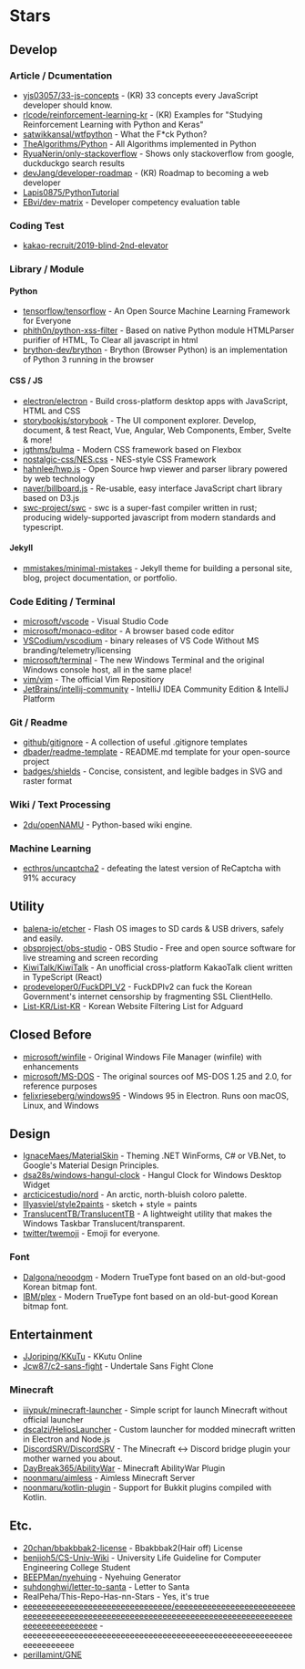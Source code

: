 # Stars

## Develop
### Article / Dcumentation
 * [yjs03057/33-js-concepts](https://github.com/yjs03057/33-js-concepts) - (KR) 33 concepts every JavaScript developer should know.
 * [rlcode/reinforcement-learning-kr](https://github.com/rlcode/reinforcement-learning-kr) - (KR) Examples for "Studying Reinforcement Learning with Python and Keras"
 * [satwikkansal/wtfpython](https://github.com/satwikkansal/wtfpython) - What the F*ck Python?
 * [TheAlgorithms/Python](https://github.com/TheAlgorithms/Python) - All Algorithms implemented in Python
 * [RyuaNerin/only-stackoverflow](https://github.com/RyuaNerin/only-stackoverflow) - Shows only stackoverflow from google, duckduckgo search results
 * [devJang/developer-roadmap](https://github.com/devJang/developer-roadmap) - (KR) Roadmap to becoming a web developer
 * [Lapis0875/PythonTutorial](https://github.com/Lapis0875/PythonTutorial)
 * [EBvi/dev-matrix](https://github.com/EBvi/dev-matrix) - Developer competency evaluation table

### Coding Test
 * [kakao-recruit/2019-blind-2nd-elevator](https://github.com/kakao-recruit/2019-blind-2nd-elevator)

### Library / Module
#### Python
 * [tensorflow/tensorflow](https://github.com/tensorflow/tensorflow) - An Open Source Machine Learning Framework for Everyone
 * [phith0n/python-xss-filter](https://github.com/phith0n/python-xss-filter) - Based on native Python module HTMLParser purifier of HTML, To Clear all javascript in html
 * [brython-dev/brython](https://github.com/brython-dev/brython) - Brython (Browser Python) is an implementation of Python 3 running in the browser
#### CSS / JS
 * [electron/electron](https://github.com/electron/electron) - Build cross-platform desktop apps with JavaScript, HTML and CSS
 * [storybookjs/storybook](https://github.com/storybookjs/storybook) - The UI component explorer. Develop, document, & test React, Vue, Angular, Web Components, Ember, Svelte & more!
 * [jgthms/bulma](https://github.com/jgthms/bulma) - Modern CSS framework based on Flexbox
 * [nostalgic-css/NES.css](https://github.com/nostalgic-css/NES.css) - NES-style CSS Framework
 * [hahnlee/hwp.js](https://github.com/hahnlee/hwp.js) - Open Source hwp viewer and parser library powered by web technology
 * [naver/billboard.js](https://github.com/naver/billboard.js) - Re-usable, easy interface JavaScript chart library based on D3.js
 * [swc-project/swc](https://github.com/swc-project/swc) - swc is a super-fast compiler written in rust; producing widely-supported javascript from modern standards and typescript.
#### Jekyll
 * [mmistakes/minimal-mistakes](https://github.com/mmistakes/minimal-mistakes) - Jekyll theme for building a personal site, blog, project documentation, or portfolio.

### Code Editing / Terminal
 * [microsoft/vscode](https://github.com/microsoft/vscode) - Visual Studio Code
  * [microsoft/monaco-editor](https://github.com/microsoft/monaco-editor) - A browser based code editor
  * [VSCodium/vscodium](https://github.com/VSCodium/vscodium) - binary releases of VS Code Without MS branding/telemetry/licensing
 * [microsoft/terminal](https://github.com/microsoft/terminal) - The new Windows Terminal and the original Windows console host, all in the same place!
 * [vim/vim](https://github.com/vim/vim) - The official Vim Repositiory
 * [JetBrains/intellij-community](https://github.com/JetBrains/intellij-community) - IntelliJ IDEA Community Edition & IntelliJ Platform

### Git / Readme
 * [github/gitignore](https://github.com/github/gitignore) - A collection of useful .gitignore templates
 * [dbader/readme-template](https://github.com/dbader/readme-template) - README.md template for your open-source project
 * [badges/shields](https://github.com/badges/shields) - Concise, consistent, and legible badges in SVG and raster format

### Wiki / Text Processing
 * [2du/openNAMU](https://github.com/2du/openNAMU) - Python-based wiki engine.

### Machine Learning
 * [ecthros/uncaptcha2](https://github.com/ecthros/uncaptcha2) - defeating the latest version of ReCaptcha with 91% accuracy

## Utility
 * [balena-io/etcher](https://github.com/balena-io/etcher) - Flash OS images to SD cards & USB drivers, safely and easily.
 * [obsproject/obs-studio](https://github.com/obsproject/obs-studio) - OBS Studio - Free and open source software for live streaming and screen recording
 * [KiwiTalk/KiwiTalk](https://github.com/KiwiTalk/KiwiTalk) - An unofficial cross-platform KakaoTalk client written in TypeScript (React)
 * [prodeveloper0/FuckDPI_V2](https://github.com/prodeveloper0/FuckDPI_V2) - FuckDPIv2 can fuck the Korean Government's internet censorship by fragmenting SSL ClientHello.
 * [List-KR/List-KR](https://github.com/List-KR/List-KR) - Korean Website Filtering List for Adguard

## Closed Before
 * [microsoft/winfile](https://github.com/microsoft/winfile) - Original Windows File Manager (winfile) with enhancements
 * [microsoft/MS-DOS](https://github.com/microsoft/MS-DOS) - The original sources oof MS-DOS 1.25 and 2.0, for reference purposes
 * [felixrieseberg/windows95](https://github.com/felixrieseberg/windows95) - Windows 95 in Electron. Runs oon macOS, Linux, and Windows

## Design
 * [IgnaceMaes/MaterialSkin](https://github.com/IgnaceMaes/MaterialSkin) - Theming .NET WinForms, C# or VB.Net, to Google's Material Design Principles.
 * [dsa28s/windows-hangul-clock](https://github.com/dsa28s/windows-hangul-clock) - Hangul Clock for Windows Desktop Widget
 * [arcticicestudio/nord](https://github.com/arcticicestudio/nord) - An arctic, north-bluish coloro palette.
 * [lllyasviel/style2paints](https://github.com/lllyasviel/style2paints) - sketch + style = paints
 * [TranslucentTB/TranslucentTB](https://github.com/TranslucentTB/TranslucentTB) - A lightweight utility that makes the Windows Taskbar Translucent/transparent.
 * [twitter/twemoji](https://github.com/twitter/twemoji) - Emoji for everyone.
### Font
 * [Dalgona/neoodgm](https://github.com/Dalgona/neodgm) - Modern TrueType font based on an old-but-good Korean bitmap font.
 * [IBM/plex](https://github.com/IBM/plex) - Modern TrueType font based on an old-but-good Korean bitmap font.

## Entertainment
 * [JJoriping/KKuTu](https://github.com/JJoriping/KKuTu) - KKutu Online
 * [Jcw87/c2-sans-fight](https://github.com/Jcw87/c2-sans-fight) - Undertale Sans Fight Clone
### Minecraft
 * [iiiypuk/minecraft-launcher](https://github.com/iiiypuk/minecraft-launcher) - Simple script for launch Minecraft without official launcher
 * [dscalzi/HeliosLauncher](https://github.com/dscalzi/HeliosLauncher) - Custom launcher for modded minecraft written in Electron and Node.js
 * [DiscordSRV/DiscordSRV](https://github.com/DiscordSRV/DiscordSRV) - The Minecraft <-> Discord bridge plugin your mother warned you about.
 * [DayBreak365/AbilityWar](https://github.com/DayBreak365/AbilityWar) - Minecraft AbilityWar Plugin
 * [noonmaru/aimless](https://github.com/noonmaru/aimless) - Aimless Minecraft Server
 * [noonmaru/kotlin-plugin](https://github.com/noonmaru/kotlin-plugin) - Support for Bukkit plugins compiled with Kotlin.

## Etc.
 * [20chan/bbakbbak2-license](https://github.com/20chan/bbakbbak2-license) - Bbakbbak2(Hair off) License
 * [benjioh5/CS-Univ-Wiki](https://github.com/benjioh5/CS-Univ-Wiki) - University Life Guideline for Computer Engineering College Student
 * [BEEPMan/nyehuing](https://github.com/BEEPMan/nyehuing) - Nyehuing Generator
 * [suhdonghwi/letter-to-santa](https://github.com/suhdonghwi/letter-to-santa) - Letter to Santa
 * RealPeha/This-Repo-Has-nn-Stars - Yes, it's true
 * [eeeeeeeeeeeeeeeeeeeeeeeeeeeeeeee/eeeeeeeeeeeeeeeeeeeeeeeeeeeeeeeeeeeeeeeeeeeeeeeeeeeeeeeeeeeeeeeeeeeeeeeeeeeeeeeeeeeeeeeeeeeeeeeeeeee](https://github.com/eeeeeeeeeeeeeeeeeeeeeeeeeeeeeeee/eeeeeeeeeeeeeeeeeeeeeeeeeeeeeeeeeeeeeeeeeeeeeeeeeeeeeeeeeeeeeeeeeeeeeeeeeeeeeeeeeeeeeeeeeeeeeeeeeeee) - eeeeeeeeeeeeeeeeeeeeeeeeeeeeeeeeeeeeeeeeeeeeeeeeeeeeeeeeeeeeeeeeeeeee
 * [perillamint/GNE](https://github.com/perillamint/GNE)
